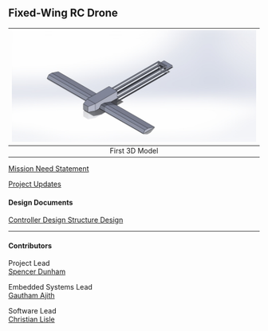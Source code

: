 ## Fixed-Wing RC Drone

| ![3D Model](/docs/DronePT1.JPG) |
| :--: |
| First 3D Model |

[Mission Need Statement](/docs/mission-need-statement.md)

[Project Updates](/docs/project-updates.md)


#### Design Documents
<a href="http://christianlisle.github.io/rc-drone/docs/Controller%20Design%20Document.pdf" target="_blank">
  Controller Design
</a>

<a href="http://christianlisle.github.io/rc-drone/docs/Structure%20Design%20Document.pdf" target="_blank">
  Structure Design
</a>

---

#### Contributors

Project Lead \
[Spencer Dunham](https://github.com/Sdunham01)

Embedded Systems Lead \
[Gautham Ajith](https://github.com/gajith0104)

Software Lead \
[Christian Lisle](http://github.com/christianlisle)
